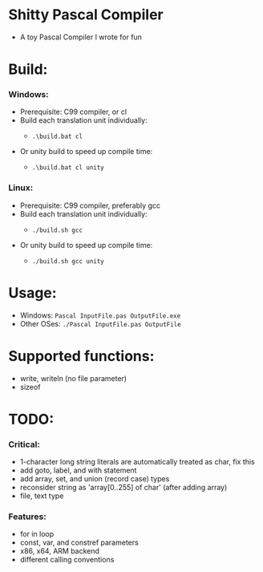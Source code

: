 # Shitty Pascal Compiler
- A toy Pascal Compiler I wrote for fun

# Build:
### Windows:
- Prerequisite: C99 compiler, or cl
- Build each translation unit individually:
    -     .\build.bat cl
- Or unity build to speed up compile time:
    -     .\build.bat cl unity
### Linux:
- Prerequisite: C99 compiler, preferably gcc
- Build each translation unit individually:
    -     ./build.sh gcc
- Or unity build to speed up compile time:
    -     ./build.sh gcc unity

# Usage:
- Windows: `Pascal InputFile.pas OutputFile.exe`
- Other OSes: `./Pascal InputFile.pas OutputFile`

# Supported functions:
- write, writeln (no file parameter)
- sizeof


# TODO:
### Critical:
- 1-character long string literals are automatically treated as char, fix this
- add goto, label, and with statement
- add array, set, and union (record case) types
- reconsider string as 'array[0..255] of char' (after adding array)
- file, text type

### Features:
- for in loop
- const, var, and constref parameters
- x86, x64, ARM backend
- different calling conventions


